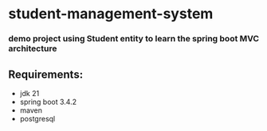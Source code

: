 # student-management-system
### demo project using Student entity to learn the spring boot MVC architecture


## Requirements:
* jdk 21
* spring boot 3.4.2
* maven
* postgresql
